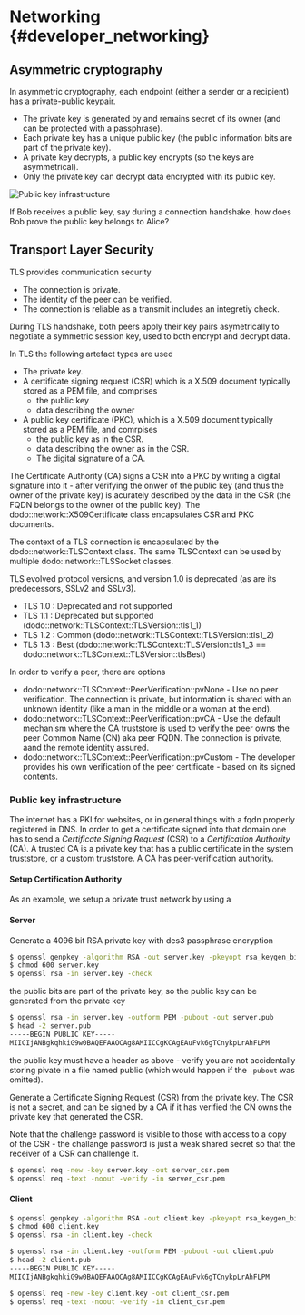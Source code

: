# Networking {#developer_networking}

## Asymmetric cryptography

In asymmetric cryptography, each endpoint (either a sender or a recipient) has a private-public keypair.

  - The private key is generated by and remains secret of its owner (and can be protected with a passphrase).
  - Each private key has a unique public key (the public information bits are part of the private key).
  - A private key decrypts, a public key encrypts (so the keys are asymmetrical).
  - Only the private key can decrypt data encrypted with its public key.

![Public key infrastructure](/home/spjm/projects/dodo/src/include/network/doc/asymmetric_key_encryption.svg)

If Bob receives a public key, say during a connection handshake, how does Bob prove the public key
belongs to Alice?

## Transport Layer Security

TLS provides communication security

  - The connection is private.
  - The identity of the peer can be verified.
  - The connection is reliable as a transmit includes an integretiy check.

During TLS handshake, both peers apply their key pairs asymetrically to negotiate a symmetric session key, used
to both encrypt and decrypt data.

In TLS the following artefact types are used

  - The private key.
  - A certificate signing request (CSR) which is a X.509 document typically stored as a PEM file, and comprises
    - the public key
    - data describing the owner
  - A public key certificate (PKC), which is a X.509 document typically stored as a PEM file, and comrpises
    - the public key as in the CSR.
    - data describing the owner as in the CSR.
    - The digital signature of a CA.

The Certificate Authority (CA) signs a CSR into a PKC by writing a digital signature into it - after verifying the onwer
of the public key (and thus the owner of the private key) is acurately described by the data in the CSR
(the FQDN belongs to the owner of the public key). The dodo::network::X509Certificate class encapsulates CSR
and PKC documents.

The context of a TLS connection is encapsulated by the dodo::network::TLSContext class. The same TLSContext can
be used by multiple dodo::network::TLSSocket classes.

TLS evolved protocol versions, and version 1.0 is deprecated (as are its predecessors, SSLv2 and SSLv3).

  - TLS 1.0 : Deprecated and not supported
  - TLS 1.1 : Deprecated but supported (dodo::network::TLSContext::TLSVersion::tls1_1)
  - TLS 1.2 : Common (dodo::network::TLSContext::TLSVersion::tls1_2)
  - TLS 1.3 : Best (dodo::network::TLSContext::TLSVersion::tls1_3 == dodo::network::TLSContext::TLSVersion::tlsBest)

In order to verify a peer, there are options

  - dodo::network::TLSContext::PeerVerification::pvNone - Use no peer verification. The connection is private, but
    information is shared with an unknown identity (like a man in the middle or a woman at the end).
  - dodo::network::TLSContext::PeerVerification::pvCA - Use the default mechanism where the CA truststore is used to
    verify the peer owns the peer Common Name (CN) aka peer FQDN. The connection is private, aand the remote
    identity assured.
  - dodo::network::TLSContext::PeerVerification::pvCustom - The developer provides his own verification of the peer
    certificate - based on its signed contents.

### Public key infrastructure

The internet has a PKI for websites, or in general things with a fqdn properly registered in DNS. In order to get
a certificate signed into that domain one has to send a *Certificate Signing Request* (CSR) to a
*Certification Authority* (CA). A trusted CA is a private key that has a public certificate in the system truststore,
or a custom truststore. A CA has peer-verification authority.


#### Setup Certification Authority

As an example, we setup a private trust network by using a

#### Server

Generate a 4096 bit RSA private key with des3 passphrase encryption

```bash
$ openssl genpkey -algorithm RSA -out server.key -pkeyopt rsa_keygen_bits:4096 -des3
$ chmod 600 server.key
$ openssl rsa -in server.key -check
```

the public bits are part of the private key, so the public key can be generated from the private key

```bash
$ openssl rsa -in server.key -outform PEM -pubout -out server.pub
$ head -2 server.pub
-----BEGIN PUBLIC KEY-----
MIICIjANBgkqhkiG9w0BAQEFAAOCAg8AMIICCgKCAgEAuFvk6gTCnykpLrAhFLPM
```

the public key must have a header as above - verify you are not accidentally storing pivate in a file named public
(which would happen if the `-pubout` was omitted).

Generate a Certificate Signing Request (CSR) from the private key. The CSR is not a secret, and can be signed by a CA
if it has verified the CN owns the private key that generated the CSR.

Note that the challenge password is visible to those with access to a copy of the CSR - the challange password is just
a weak shared secret so that the receiver of a CSR can challenge it.

```bash
$ openssl req -new -key server.key -out server_csr.pem
$ openssl req -text -noout -verify -in server_csr.pem
```

#### Client

```bash
$ openssl genpkey -algorithm RSA -out client.key -pkeyopt rsa_keygen_bits:4096 -des3
$ chmod 600 client.key
$ openssl rsa -in client.key -check
```

```bash
$ openssl rsa -in client.key -outform PEM -pubout -out client.pub
$ head -2 client.pub
-----BEGIN PUBLIC KEY-----
MIICIjANBgkqhkiG9w0BAQEFAAOCAg8AMIICCgKCAgEAuFvk6gTCnykpLrAhFLPM
```

```bash
$ openssl req -new -key client.key -out client_csr.pem
$ openssl req -text -noout -verify -in client_csr.pem
```


